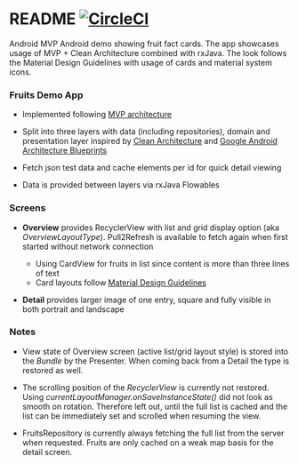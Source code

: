# README [![CircleCI](https://circleci.com/gh/friederikewild/demoFruitViewer.svg?style=svg&circle-token=1be52784e95b73fb58f601c99c19916d4eff6806)](https://circleci.com/gh/friederikewild/demoFruitViewer) 

Android MVP Android demo showing fruit fact cards. The app showcases usage of MVP + Clean Architecture combined with rxJava. 
The look follows the Material Design Guidelines with usage of cards and material system icons.


### Fruits Demo App

* Implemented following [MVP architecture](https://en.wikipedia.org/wiki/Model%E2%80%93view%E2%80%93presenter)
* Split into three layers with data (including repositories), domain and presentation layer inspired by [Clean Architecture](https://8thlight.com/blog/uncle-bob/2012/08/13/the-clean-architecture.html) and [Google Android Architecture Blueprints](https://github.com/googlesamples/android-architecture)

* Fetch json test data and cache elements per id for quick detail viewing

* Data is provided between layers via rxJava Flowables


### Screens

* **Overview** provides RecyclerView with list and grid display option (aka *OverviewLayoutType*). Pull2Refresh is available to fetch again when first started without network connection

  * Using CardView for fruits in list since content is more than three lines of text
  * Card layouts follow [Material Design Guidelines](https://material.io/guidelines/components/cards.html#cards-content)

* **Detail** provides larger image of one entry, square and fully visible in both portrait and landscape


### Notes

* View state of Overview screen (active list/grid layout style) is stored into the *Bundle* by the Presenter. When coming back from a Detail the type is restored as well.

* The scrolling position of the *RecyclerView* is currently not restored. Using *currentLayoutManager.onSaveInstanceState()* did not look as smooth on rotation. Therefore left out, until the full list is cached and the list can be immediately set and scrolled when resuming the view.

* FruitsRepository is currently always fetching the full list from the server when requested. Fruits are only cached on a weak map basis for the detail screen.

